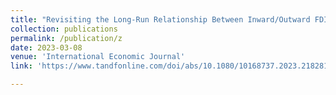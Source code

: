 ```yaml
---
title: "Revisiting the Long-Run Relationship Between Inward/Outward FDI and Income Inequality: New Evidence from the OECD"
collection: publications
permalink: /publication/z
date: 2023-03-08
venue: 'International Economic Journal'
link: 'https://www.tandfonline.com/doi/abs/10.1080/10168737.2023.2182814'

---
```

